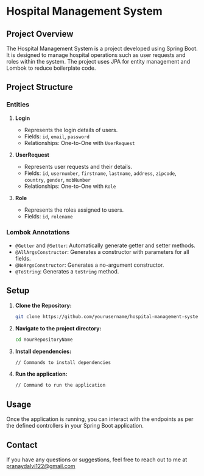 # Hospital Management System

## Project Overview

The Hospital Management System is a project developed using Spring Boot. It is designed to manage hospital operations such as user requests and roles within the system. The project uses JPA for entity management and Lombok to reduce boilerplate code.

## Project Structure

### Entities

1. **Login**
   - Represents the login details of users.
   - Fields: `id`, `email`, `password`
   - Relationships: One-to-One with `UserRequest`

2. **UserRequest**
   - Represents user requests and their details.
   - Fields: `id`, `usernumber`, `firstname`, `lastname`, `address`, `zipcode`, `country`, `gender`, `mobNumber`
   - Relationships: One-to-One with `Role`

3. **Role**
   - Represents the roles assigned to users.
   - Fields: `id`, `rolename`

### Lombok Annotations

- `@Getter` and `@Setter`: Automatically generate getter and setter methods.
- `@AllArgsConstructor`: Generates a constructor with parameters for all fields.
- `@NoArgsConstructor`: Generates a no-argument constructor.
- `@ToString`: Generates a `toString` method.

## Setup

1. **Clone the Repository:**
   ```bash
   git clone https://github.com/yourusername/hospital-management-system.git

2. **Navigate to the project directory:**
    ```bash
    cd YourRepositoryName
    ```
3. **Install dependencies:**
    ```bash
    // Commands to install dependencies
    ```
4. **Run the application:**
    ```bash
    // Command to run the application
    ```

## Usage

Once the application is running, you can interact with the endpoints as per the defined controllers in your Spring Boot application.


## Contact

If you have any questions or suggestions, feel free to reach out to me at pranaydalvi122@gmail.com

